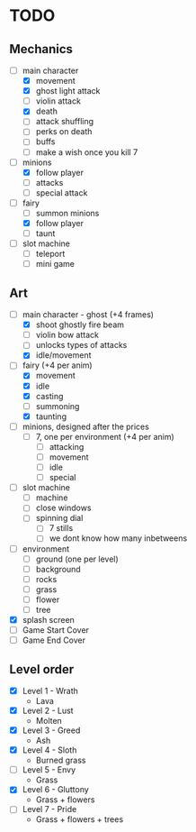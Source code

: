 # TODO

## Mechanics

- [ ] main character
  - [x] movement
  - [x] ghost light attack
  - [ ] violin attack
  - [x] death
  - [ ] attack shuffling
  - [ ] perks on death
  - [ ] buffs
  - [ ] make a wish once you kill 7
- [ ] minions
  - [x] follow player
  - [ ] attacks
  - [ ] special attack
- [ ] fairy
  - [ ] summon minions
  - [x] follow player
  - [ ] taunt
- [ ] slot machine
  - [ ] teleport
  - [ ] mini game

## Art

- [ ] main character - ghost (+4 frames)
  - [x] shoot ghostly fire beam
  - [ ] violin bow attack
  - [ ] unlocks types of attacks
  - [x] idle/movement
- [ ] fairy (+4 per anim)
  - [x] movement
  - [x] idle
  - [x] casting
  - [ ] summoning
  - [x] taunting
- [ ] minions, designed after the prices
  - [ ] 7, one per environment (+4 per anim)
    - [ ] attacking
    - [ ] movement
    - [ ] idle
    - [ ] special
- [ ] slot machine
  - [ ] machine
  - [ ] close windows
  - [ ] spinning dial
    - [ ] 7 stills
    - [ ] we dont know how many inbetweens
- [ ] environment
  - [ ] ground (one per level)
  - [ ] background
  - [ ] rocks
  - [ ] grass
  - [ ] flower
  - [ ] tree
- [x] splash screen
- [ ] Game Start Cover
- [ ] Game End Cover

## Level order

- [X] Level 1 - Wrath
  - Lava
- [X] Level 2 - Lust
  - Molten
- [X] Level 3 - Greed
  - Ash
- [X] Level 4 - Sloth
  - Burned grass
- [ ] Level 5 - Envy
  - Grass
- [X] Level 6 - Gluttony
  - Grass + flowers
- [ ] Level 7 - Pride
  - Grass + flowers + trees

